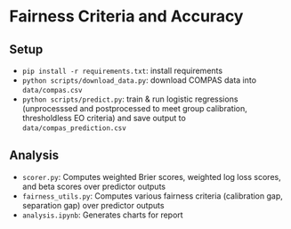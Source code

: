 # Fairness Criteria and Accuracy

## Setup
- `pip install -r requirements.txt`: install requirements
- `python scripts/download_data.py`: download COMPAS data into `data/compas.csv`
- `python scripts/predict.py`: train & run logistic regressions (unprocesssed and postprocessed to meet group calibration, thresholdless EO criteria) and save output to `data/compas_prediction.csv`

## Analysis
- `scorer.py`: Computes weighted Brier scores, weighted log loss scores, and beta scores over predictor outputs
- `fairness_utils.py`: Computes various fairness criteria (calibration gap, separation gap) over predictor outputs
- `analysis.ipynb`: Generates charts for report